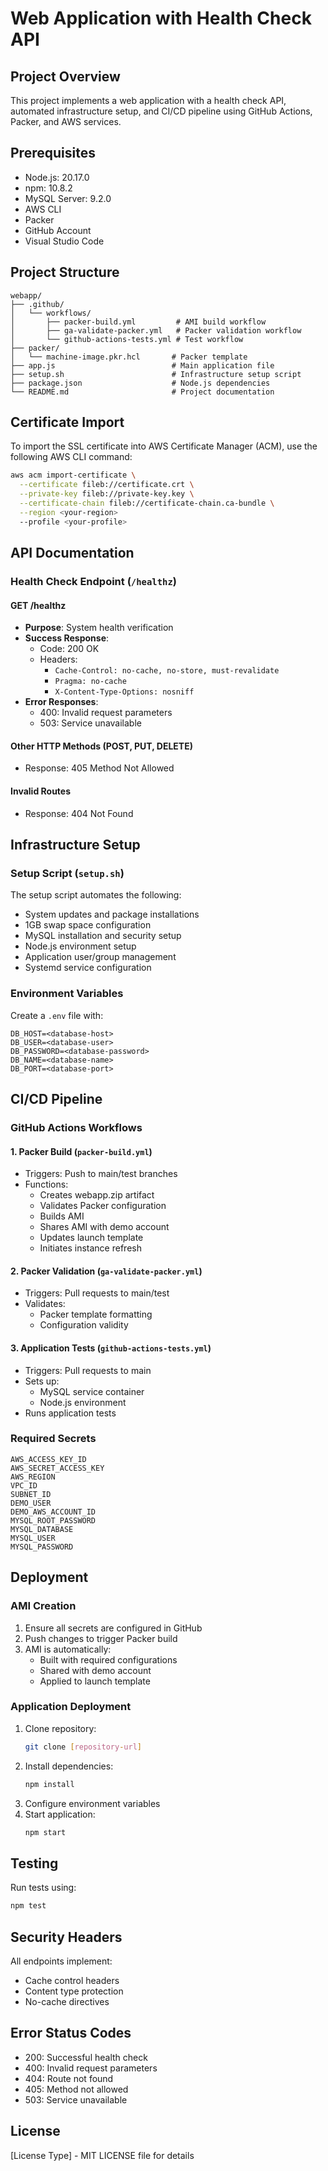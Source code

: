# Web Application with Health Check API

## Project Overview
This project implements a web application with a health check API, automated infrastructure setup, and CI/CD pipeline using GitHub Actions, Packer, and AWS services.

## Prerequisites
- Node.js: 20.17.0
- npm: 10.8.2
- MySQL Server: 9.2.0
- AWS CLI
- Packer
- GitHub Account
- Visual Studio Code

## Project Structure
```
webapp/
├── .github/
│   └── workflows/
│       ├── packer-build.yml         # AMI build workflow
│       ├── ga-validate-packer.yml   # Packer validation workflow
│       └── github-actions-tests.yml # Test workflow
├── packer/
│   └── machine-image.pkr.hcl       # Packer template
├── app.js                          # Main application file
├── setup.sh                        # Infrastructure setup script
├── package.json                    # Node.js dependencies
└── README.md                       # Project documentation
```

## Certificate Import
To import the SSL certificate into AWS Certificate Manager (ACM), use the following AWS CLI command:
```bash
aws acm import-certificate \
  --certificate fileb://certificate.crt \
  --private-key fileb://private-key.key \
  --certificate-chain fileb://certificate-chain.ca-bundle \
  --region <your-region>
  --profile <your-profile>
```

## API Documentation

### Health Check Endpoint (`/healthz`)

#### GET /healthz
- **Purpose**: System health verification
- **Success Response**: 
  - Code: 200 OK
  - Headers:
    - `Cache-Control: no-cache, no-store, must-revalidate`
    - `Pragma: no-cache`
    - `X-Content-Type-Options: nosniff`
- **Error Responses**:
  - 400: Invalid request parameters
  - 503: Service unavailable

#### Other HTTP Methods (POST, PUT, DELETE)
- Response: 405 Method Not Allowed

#### Invalid Routes
- Response: 404 Not Found

## Infrastructure Setup

### Setup Script (`setup.sh`)
The setup script automates the following:
- System updates and package installations
- 1GB swap space configuration
- MySQL installation and security setup
- Node.js environment setup
- Application user/group management
- Systemd service configuration

### Environment Variables
Create a `.env` file with:
```
DB_HOST=<database-host>
DB_USER=<database-user>
DB_PASSWORD=<database-password>
DB_NAME=<database-name>
DB_PORT=<database-port>
```

## CI/CD Pipeline

### GitHub Actions Workflows

#### 1. Packer Build (`packer-build.yml`)
- Triggers: Push to main/test branches
- Functions:
  - Creates webapp.zip artifact
  - Validates Packer configuration
  - Builds AMI
  - Shares AMI with demo account
  - Updates launch template
  - Initiates instance refresh

#### 2. Packer Validation (`ga-validate-packer.yml`)
- Triggers: Pull requests to main/test
- Validates:
  - Packer template formatting
  - Configuration validity

#### 3. Application Tests (`github-actions-tests.yml`)
- Triggers: Pull requests to main
- Sets up:
  - MySQL service container
  - Node.js environment
- Runs application tests

### Required Secrets
```
AWS_ACCESS_KEY_ID
AWS_SECRET_ACCESS_KEY
AWS_REGION
VPC_ID
SUBNET_ID
DEMO_USER
DEMO_AWS_ACCOUNT_ID
MYSQL_ROOT_PASSWORD
MYSQL_DATABASE
MYSQL_USER
MYSQL_PASSWORD
```

## Deployment

### AMI Creation
1. Ensure all secrets are configured in GitHub
2. Push changes to trigger Packer build
3. AMI is automatically:
   - Built with required configurations
   - Shared with demo account
   - Applied to launch template

### Application Deployment
1. Clone repository:
   ```bash
   git clone [repository-url]
   ```
2. Install dependencies:
   ```bash
   npm install
   ```
3. Configure environment variables
4. Start application:
   ```bash
   npm start
   ```

## Testing
Run tests using:
```bash
npm test
```

## Security Headers
All endpoints implement:
- Cache control headers
- Content type protection
- No-cache directives

## Error Status Codes
- 200: Successful health check
- 400: Invalid request parameters
- 404: Route not found
- 405: Method not allowed
- 503: Service unavailable

## License
[License Type] - MIT LICENSE file for details